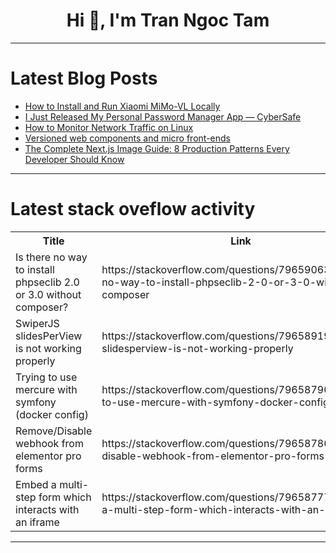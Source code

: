 <h1 align="center">Hi 👋, I'm Tran Ngoc Tam</h1>

---

# Latest Blog Posts 
<!-- BLOG-POST-LIST:START -->
- [How to Install and Run Xiaomi MiMo-VL Locally](https://dev.to/nodeshiftcloud/how-to-install-and-run-xiaomi-mimo-vl-locally-4mpo)
- [I Just Released My Personal Password Manager App — CyberSafe](https://dev.to/dducnv/i-just-released-my-personal-password-manager-app-cybersafe-kom)
- [How to Monitor Network Traffic on Linux](https://dev.to/scorcism/how-to-monitor-network-traffic-on-linux-39ff)
- [Versioned web components and micro front-ends](https://dev.to/sm3rta/versioned-web-components-and-micro-front-ends-1m40)
- [The Complete Next.js Image Guide: 8 Production Patterns Every Developer Should Know](https://dev.to/ar-rashik/the-complete-nextjs-image-guide-8-production-patterns-every-developer-should-know-3k05)
<!-- BLOG-POST-LIST:END -->

---

# Latest stack oveflow activity
<table>
  <tr><th>Title</th><th>Link</th></tr>
  <!-- STACKOVERFLOW:START --><tr><td>Is there no way to install phpseclib 2.0 or 3.0 without composer?</td><td>https://stackoverflow.com/questions/79659063/is-there-no-way-to-install-phpseclib-2-0-or-3-0-without-composer</td></tr><tr><td>SwiperJS slidesPerView is not working properly</td><td>https://stackoverflow.com/questions/79658919/swiperjs-slidesperview-is-not-working-properly</td></tr><tr><td>Trying to use mercure with symfony &lpar;docker config&rpar;</td><td>https://stackoverflow.com/questions/79658790/trying-to-use-mercure-with-symfony-docker-config</td></tr><tr><td>Remove/Disable webhook from elementor pro forms</td><td>https://stackoverflow.com/questions/79658786/remove-disable-webhook-from-elementor-pro-forms</td></tr><tr><td>Embed a multi-step form which interacts with an iframe</td><td>https://stackoverflow.com/questions/79658777/embed-a-multi-step-form-which-interacts-with-an-iframe</td></tr><!-- STACKOVERFLOW:END -->
</table>

---


